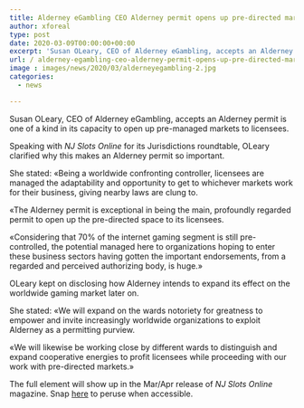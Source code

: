 ```yaml
---
title: Alderney eGambling CEO Alderney permit opens up pre-directed markets
author: xforeal 
type: post
date: 2020-03-09T00:00:00+00:00
excerpt: 'Susan OLeary, CEO of Alderney eGambling, accepts an Alderney permit is novel in its capacity to open up pre-controlled markets to licensees '
url: / alderney-egambling-ceo-alderney-permit-opens-up-pre-directed-markets/
image : images/news/2020/03/alderneyegambling-2.jpg
categories:
  - news

---
```

Susan OLeary, CEO of Alderney eGambling, accepts an Alderney permit is one of a kind in its capacity to open up pre-managed markets to licensees. 

Speaking with _NJ Slots Online_ for its Jurisdictions roundtable, OLeary clarified why this makes an Alderney permit so important. 

She stated: &#171;Being a worldwide confronting controller, licensees are managed the adaptability and opportunity to get to whichever markets work for their business, giving nearby laws are clung to. 

&#171;The Alderney permit is exceptional in being the main, profoundly regarded permit to open up the pre-directed space to its licensees. 

&#171;Considering that 70&percnt; of the internet gaming segment is still pre-controlled, the potential managed here to organizations hoping to enter these business sectors having gotten the important endorsements, from a regarded and perceived authorizing body, is huge.&#187; 

OLeary kept on disclosing how Alderney intends to expand its effect on the worldwide gaming market later on. 

She stated: &#171;We will expand on the wards notoriety for greatness to empower and invite increasingly worldwide organizations to exploit Alderney as a permitting purview. 

&#171;We will likewise be working close by different wards to distinguish and expand cooperative energies to profit licensees while proceeding with our work with pre-directed markets.&#187; 

The full element will show up in the Mar/Apr release of _NJ Slots Online_ magazine. Snap [here][1] to peruse when accessible.

 [1]: #